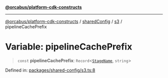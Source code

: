 [**@orcabus/platform-cdk-constructs**](../../../../../../README.md)

***

[@orcabus/platform-cdk-constructs](../../../../../../README.md) / [sharedConfig](../../../README.md) / [s3](../README.md) / pipelineCachePrefix

# Variable: pipelineCachePrefix

> `const` **pipelineCachePrefix**: `Record`\<[`StageName`](../../account/type-aliases/StageName.md), `string`\>

Defined in: [packages/shared-config/s3.ts:8](https://github.com/OrcaBus/platform-cdk-constructs/blob/main/packages/shared-config/s3.ts#L8)
